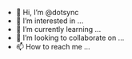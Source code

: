 - 👋 Hi, I’m @dotsync
- 👀 I’m interested in ...
- 🌱 I’m currently learning ...
- 💞️ I’m looking to collaborate on ...
- 📫 How to reach me ...

<!---
dotsync/dotsync is a ✨ special ✨ repository because its `README.md` (this file) appears on your GitHub profile.
You can click the Preview link to take a look at your changes.
--->
